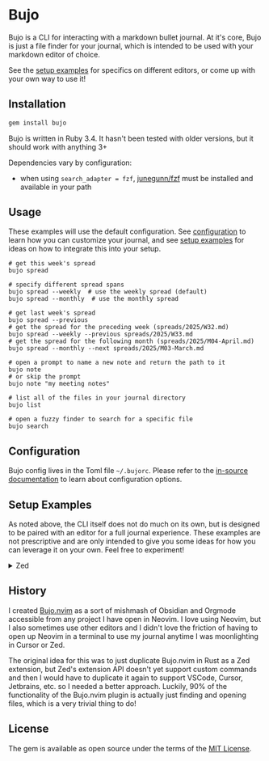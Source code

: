 # Bujo

Bujo is a CLI for interacting with a markdown bullet journal.
At it's core, Bujo is just a file finder for your journal, which is intended to be used with your markdown editor of choice.

See the [setup examples](#setup-examples) for specifics on different editors, or come up with your own way to use it!

## Installation

```sh
gem install bujo
```

Bujo is written in Ruby 3.4. It hasn't been tested with older versions, but it should work with anything 3+

Dependencies vary by configuration:

- when using `search_adapter = fzf`, [junegunn/fzf](https://github.com/junegunn/fzf) must be installed and available in your path

## Usage

These examples will use the default configuration. See [configuration](#configuration) to learn how you can customize your journal, and see [setup examples](#setup-examples) for ideas on how to integrate this into your setup.

```
# get this week's spread
bujo spread

# specify different spread spans
bujo spread --weekly  # use the weekly spread (default)
bujo spread --monthly  # use the monthly spread

# get last week's spread
bujo spread --previous
# get the spread for the preceding week (spreads/2025/W32.md)
bujo spread --weekly --previous spreads/2025/W33.md
# get the spread for the following month (spreads/2025/M04-April.md)
bujo spread --monthly --next spreads/2025/M03-March.md

# open a prompt to name a new note and return the path to it
bujo note
# or skip the prompt
bujo note "my meeting notes"

# list all of the files in your journal directory
bujo list

# open a fuzzy finder to search for a specific file
bujo search
```

## Configuration

Bujo config lives in the Toml file `~/.bujorc`. Please refer to the [in-source documentation](lib/bujo/config.rb) to learn about configuration options.

## Setup Examples

As noted above, the CLI itself does not do much on its own, but is designed to be paired with an editor for a full journal experience. These examples are not prescriptive and are only intended to give you some ideas for how you can leverage it on your own. Feel free to experiment!

<details>
  <summary>Zed</summary>

In `~/.config/zed/tasks.json`:

```json
[
  {
    "label": "Bujo: search",
    "command": "zed $(bujo s)",
    "use_new_terminal": true,
    "allow_concurrent_runs": false,
    "reveal": "always",
    "hide": "on_success"
  },
  {
    "label": "Bujo: current spread",
    "command": "zed $(bujo spread)",
    "use_new_terminal": true,
    "allow_concurrent_runs": false,
    "reveal": "no_focus",
    "hide": "on_success"
  },
  {
    "label": "Bujo: next spread",
    "command": "zed $(bujo spread --next '$ZED_FILE')",
    "use_new_terminal": true,
    "allow_concurrent_runs": false,
    "reveal": "no_focus",
    "hide": "on_success"
  },
  {
    "label": "Bujo: previous spread",
    "command": "zed $(bujo spread --previous '$ZED_FILE')",
    "use_new_terminal": true,
    "allow_concurrent_runs": false,
    "reveal": "no_focus",
    "hide": "on_success"
  }
]
```

The key here is that non-interactive tasks like `bujo spread` don't reveal at all, and interactive tasks like `bujo search` will auto-close which makes them feel like a picker modal.

Then in `~/.config/zed/keymap.json` (note that I use `,` as a leader key, adjust to your tastes):

```json
[
  {
    "context": "Workspace",
    "bindings": {
      ", n n": ["task:Spawn", { "task_name": "Bujo: current spread" }],
      ", n f": ["task:Spawn", { "task_name": "Bujo: next spread" }],
      ", n b": ["task:Spawn", { "task_name": "Bujo: previous spread" }],
      ", n s": ["task:Spawn", { "task_name": "Bujo: search" }]
    }
  }
]
```

</details>

## History

I created [Bujo.nvim](https://github.com/timhugh/bujo.nvim) as a sort of mishmash of Obsidian and Orgmode accessible from any project I have open in Neovim. I love using Neovim, but I also sometimes use other editors and I didn't love the friction of having to open up Neovim in a terminal to use my journal anytime I was moonlighting in Cursor or Zed.

The original idea for this was to just duplicate Bujo.nvim in Rust as a Zed extension, but Zed's extension API doesn't yet support custom commands and then I would have to duplicate it again to support VSCode, Cursor, Jetbrains, etc. so I needed a better approach. Luckily, 90% of the functionality of the Bujo.nvim plugin is actually just finding and opening files, which is a very trivial thing to do!

## License

The gem is available as open source under the terms of the [MIT License](https://opensource.org/licenses/MIT).
